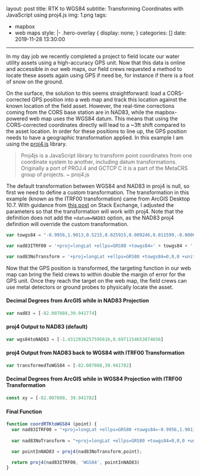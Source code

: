 layout: post
title: RTK to WGS84
subtitle: Transforming Coordinates with JavaScript using proj4.js
img: 1.png
tags:
  - mapbox
  - web maps
style: |-
  .hero-overlay {
    display: none;
  }
categories: []
date: 2019-11-28 13:30:00
---
In my day job we recently completed a project to field locate our water utility assets using a high-accuracy GPS unit. Now that this data is online and accessible in our web maps, our field crews requested a method to locate these assets again using GPS if need be, for instance if there is a foot of snow on the ground. 

On the surface, the solution to this seems straightforward: load a CORS-corrected GPS position into a web map and track this location against the known location of the field asset. However, the real-time corrections coming from the CORS base station are in NAD83, while the mapbox-powered web map uses the WGS84 datum. This means that using the CORS-corrected coordinates directly will lead to a ~3ft shift compared to the asset location. In order for these positions to line up, the GPS position needs to have a geographic transformation applied. In this example I am using the [proj4.js](http://proj4js.org/) library.

<blockquote>Proj4js is a JavaScript library to transform point coordinates from one coordinate system to another, including datum transformations. Originally a port of PROJ.4 and GCTCP C it is a part of the MetaCRS group of projects. ~ proj4.js</blockquote>

The default transformation between WGS84 and NAD83 in proj4 is null, so first we need to define a custom transformation. The transformation in this example (known as the ITRF00 transformation) came from ArcGIS Desktop 10.7. With guidance from [this post](https://gis.stackexchange.com/questions/112198/proj4-postgis-transformations-between-wgs84-and-nad83-transformations-in-alask) on Stack Exchange, I adjusted the parameters so that the transformation will work with proj4. Note that the definition does not add the ``+datum=NAD83`` option, as the NAD83 proj4 definition will override the custom transformation.

```Javascript
var towgs84 = "-0.9956,1.9013,0.5215,0.025915,0.009246,0.011599,-0.00062"

var nad83ITRF00 = '+proj=longLat +ellps=GRS80 +towgs84=' + towgs84 + ' +units=degrees +no_defs'

var nad83NoTransform = '+proj=longLat +ellps=GRS80 +towgs84=0,0,0 +units=degrees +no_defs'
```

Now that the GPS position is transformed, the targeting function in our web map can bring the field crews to within double the margin of error for the GPS unit. Once they reach the target on the web map, the field crews can use metal detectors or ground probes to physically locate the asset.

#### Decimal Degrees from ArcGIS while in NAD83 Projection

```Javascript
var nad83 = [-82.007084,39.941774]
```

#### proj4 Output to NAD83 (default)

```Javascript
var wgs84toNAD83 = [-1.4312936257595616,0.6971154653874656]
```

#### proj4 Output from NAD83 back to WGS84 with ITRF00 Transformation

```Javascript
var transformedToWGS84 = [-82.007088,39.941782]
```

#### Decimal Degrees from ArcGIS while in WGS84 Projection with ITRF00 Transformation

```Javascript
const xy = [-82.007088, 39.941782]
```

 
#### Final Function

```Javascript
function coordRTKtoWGS84 (point) {
  var nad83ITRF00 = "+proj=longLat +ellps=GRS80 +towgs84=-0.9956,1.9013,0.5215,0.025915,0.009246,0.011599,-0.00062 +units=degrees +no_defs";
  
  var nad83NoTransform = "+proj=longLat +ellps=GRS80 +towgs84=0,0,0 +units=degrees +no_defs";

  var pointInNAD83 = proj4(nad83NoTransform,point);

  return proj4(nad83ITRF00, 'WGS84', pointInNAD83)
}
```

 <script src="https://cdnjs.cloudflare.com/ajax/libs/proj4js/2.5.0/proj4.js"></script>
 <script>
//https://spatialreference.org/ref/sr-org/6787/
/*
var nad83cors96 = "+proj=longLat +ellps=GRS80 +towgs84=-0.9956,1.9013,0.5215,0.025915,0.009246,0.011599,-0.00062 +units=degrees +no_defs"

var nad83NoTransform = "+proj=longLat +ellps=GRS80 +towgs84=0,0,0 +units=degrees +no_defs"

//var input = document.querySelector(".input");

var code = document.getElementsByTagName("code");

console.log(code)

code[1].innerText = "var nad83ITRF00 = '" + nad83cors96 + "'\n\nvar nad83NoTransform = '" + nad83NoTransform + "'";

//input.addEventListener("keyup", convert);

function convert() {
  var value;
  //value = input.value.split(",");
  var point = [-82.007084, 39.941774]

  if (value && value.length > 1) {
    point = [Number(value[0]),Number(value[1])];
  }
  console.log(point)
  var dd = proj4(nad83NoTransform,point);

  code[3].innerText = "var wgs84toNAD83 = " + dd[0] + "," + dd[1]
 
  var transformed = coordRTKtoWGS84(point)
   
  code[4].innerText = "var transformedToWGS84 = " + transformed[0].toFixed(6) + "," + transformed[1].toFixed(6);

  document.querySelectorAll('pre code').forEach(function(block) {
    hljs.highlightBlock(block);
  });
}

window.onload = function() {
 // input.value = "-82.007084,39.941774";
 convert()
}

function coordRTKtoWGS84 (point) {
 var nad83ITRF00 = "+proj=longLat +ellps=GRS80 +towgs84=-0.9956,1.9013,0.5215,0.025915,0.009246,0.011599,-0.00062 +units=degrees +no_defs";
 var nad83NoTransform = "+proj=longLat +ellps=GRS80 +towgs84=0,0,0 +units=degrees +no_defs";
 
 var pointInNAD83 = proj4(nad83NoTransform,point);
  
 return proj4(nad83ITRF00, 'WGS84', pointInNAD83)
 
}*/

</script>
